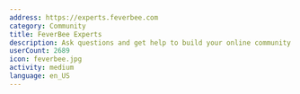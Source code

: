 ```yaml
---
address: https://experts.feverbee.com
category: Community
title: FeverBee Experts
description: Ask questions and get help to build your online community
userCount: 2689
icon: feverbee.jpg
activity: medium
language: en_US
---
```

